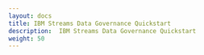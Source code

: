 ```yaml
---
layout: docs
title: IBM Streams Data Governance Quickstart
description:  IBM Streams Data Governance Quickstart
weight: 50
---
```

